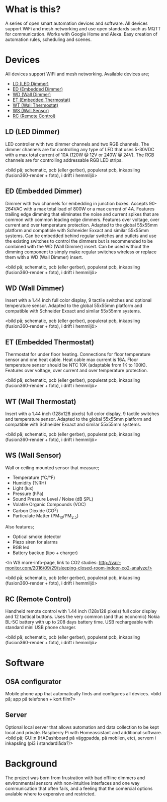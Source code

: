 # What is this?
A series of open smart automation devices and software. All devices support WiFi and mesh networking and use open standards such as MQTT for communication. Works with Google Home and Alexa. Easy creation of automation rules, scheduling and scenes.

# Devices
All devices support WiFi and mesh networking.
Available devices are;
* [LD (LED Dimmer)](#ld-led-dimmer)
* [ED (Embedded Dimmer)](#ed-embedded-dimmer)
* [WD (Wall Dimmer)](#wd-wall-dimmer)
* [ET (Embedded Thermostat)](#et-embedded-thermostat)
* [WT (Wall Thermostat)](#wt-wall-thermostat)
* [WS (Wall Sensor)](#ws-wall-sensor)
* [RC (Remote Control)](#rc-remote-control)

## LD (LED Dimmer)
LED controller with two dimmer channels and two RGB channels.
The dimmer channels are for controlling any type of LED that uses 5-30VDC with a max total current of 10A (120W @ 12V or 240W @ 24V).
The RGB channels are for controlling addressable RGB LED strips.

<bild på; schematic, pcb (eller gerber), populerat pcb, inkapsling (fusion360-render + foto), i drift i hemmiljö>

## ED (Embedded Dimmer)
Dimmer with two channels for embedding in junction boxes. Accepts 90-264VAC with a max total load of 800W or a max current of 4A.
Features trailing edge dimming that eliminates the noise and current spikes that are common with common leading edge dimmers.
Features over voltage, over current and over temperature protection.
Adapted to the global 55x55mm platform and compatible with Schneider Exxact and similar 55x55mm systems.
Can be embedded behind regular switches and outlets and use the existing switches to control the dimmers but is recommended to be combined with the WD (Wall Dimmer) insert.
Can be used without the dimming component to simply make regular switches wireless or replace them with a WD (Wall Dimmer) insert.

<bild på; schematic, pcb (eller gerber), populerat pcb, inkapsling (fusion360-render + foto), i drift i hemmiljö>

## WD (Wall Dimmer)
Insert with a 1.44 inch full color display, 9 tactile switches and optional temperature sensor.
Adapted to the global 55x55mm platform and compatible with Schneider Exxact and similar 55x55mm systems.

<bild på; schematic, pcb (eller gerber), populerat pcb, inkapsling (fusion360-render + foto), i drift i hemmiljö>

## ET (Embedded Thermostat)
Thermostat for under floor heating. Connections for floor temperature sensor and one heat cable.
Heat cable max current is 16A.
Floor temperature sensor should be NTC 10K (adaptable from 1K to 100K).
Features over voltage, over current and over temperature protection.

<bild på; schematic, pcb (eller gerber), populerat pcb, inkapsling (fusion360-render + foto), i drift i hemmiljö>

## WT (Wall Thermostat)
Insert with a 1.44 inch (128x128 pixels) full color display, 9 tactile switches and temperature sensor.
Adapted to the global 55x55mm platform and compatible with Schneider Exxact and similar 55x55mm systems.

<bild på; schematic, pcb (eller gerber), populerat pcb, inkapsling (fusion360-render + foto), i drift i hemmiljö>

## WS (Wall Sensor)
Wall or ceiling mounted sensor that measure;
* Temperature (°C/°F)
* Humidity (%RH)
* Light (lux)
* Pressure (hPa)
* Sound Pressure Level / Noise (dB SPL)
* Volatile Organic Compounds (VOC)
* Carbon Dioxide (CO<sup>2</sup>)
* Particulate Matter (PM<sub>10</sub>/PM<sub>2.5</sub>)

Also features;
* Optical smoke detector
* Piezo siren for alarms
* RGB led
* Battery backup (lipo + charger)

<In WS more-info-page, link to CO2 studies: http://vair-monitor.com/2016/09/29/sleeping-closed-room-indoor-co2-analyze/>

<bild på; schematic, pcb (eller gerber), populerat pcb, inkapsling (fusion360-render + foto), i drift i hemmiljö>

## RC (Remote Control)
Handheld remote control with 1.44 inch (128x128 pixels) full color display and 12 tactical buttons.
Uses the very common (and thus economic) Nokia BL-5C battery with up to 208 days battery time.
USB rechargeable with standard mini USB phone charger.

<bild på; schematic, pcb (eller gerber), populerat pcb, inkapsling (fusion360-render + foto), i drift i hemmiljö>

# Software
## OSA configurator
Mobile phone app that automatically finds and configures all devices.
<bild på; app på telefonen + kort film?>

## Server
Optional local server that allows automation and data collection to be kept local and private.
Raspberry Pi with Homeassistant and additional software.
<bild på; GUI:n (HADashboard på väggpadda, på mobilen, etc), servern i inkapsling (pi3 i standardlåda?)>

# Background
The project was born from frustration with bad offline dimmers and environmental sensors with non-intuitive interfaces and one way communication that often fails, and a feeling that the comercial options avalable where to expensive and restricted.
